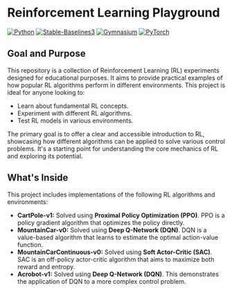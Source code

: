 # Reinforcement Learning Playground

[![Python](https://img.shields.io/badge/Python-3.9+-blue.svg)](https://www.python.org/downloads/)
[![Stable-Baselines3](https://img.shields.io/badge/Stable--Baselines3-2.6.0-brightgreen.svg)](https://stable-baselines3.readthedocs.io/en/master/)
[![Gymnasium](https://img.shields.io/badge/Gymnasium-1.1.1-yellow.svg)](https://gymnasium.farama.org/)
[![PyTorch](https://img.shields.io/badge/PyTorch-%23EE4C2C.svg?style=flat&logo=PyTorch&logoColor=white)](https://pytorch.org/)

## Goal and Purpose

This repository is a collection of Reinforcement Learning (RL) experiments designed for educational purposes. It aims to provide practical examples of how popular RL algorithms perform in different environments. This project is ideal for anyone looking to:

- Learn about fundamental RL concepts.
- Experiment with different RL algorithms.
- Test RL models in various environments.

The primary goal is to offer a clear and accessible introduction to RL, showcasing how different algorithms can be applied to solve various control problems. It's a starting point for understanding the core mechanics of RL and exploring its potential.

## What's Inside

This project includes implementations of the following RL algorithms and environments:

- **CartPole-v1:** Solved using **Proximal Policy Optimization (PPO)**. PPO is a policy gradient algorithm that optimizes the policy directly.
- **MountainCar-v0:** Solved using **Deep Q-Network (DQN)**. DQN is a value-based algorithm that learns to estimate the optimal action-value function.
- **MountainCarContinuous-v0:** Solved using **Soft Actor-Critic (SAC)**. SAC is an off-policy actor-critic algorithm that aims to maximize both reward and entropy.
- **Acrobot-v1:** Solved using **Deep Q-Network (DQN)**. This demonstrates the application of DQN to a more complex control problem.
